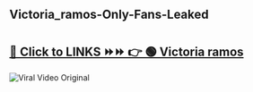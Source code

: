 
 ## Victoria_ramos-Only-Fans-Leaked

# <h2><a href="https://clipsfans.com/Victoria_ramos&ref=git">🔗 Click to LINKS ⏩⏩ 👉 🟢 Victoria ramos </a></h2>

<a href="https://clipsfans.com/Victoria_ramos&ref=git" rel="nofollow" data-target="animated-image.originalLink"><img src="https://i.ibb.co.com/xMMVF88/686577567.gif" alt="Viral Video Original" style="max-width: 100%; display: inline-block;" data-target="animated-image.originalImage"></a>
